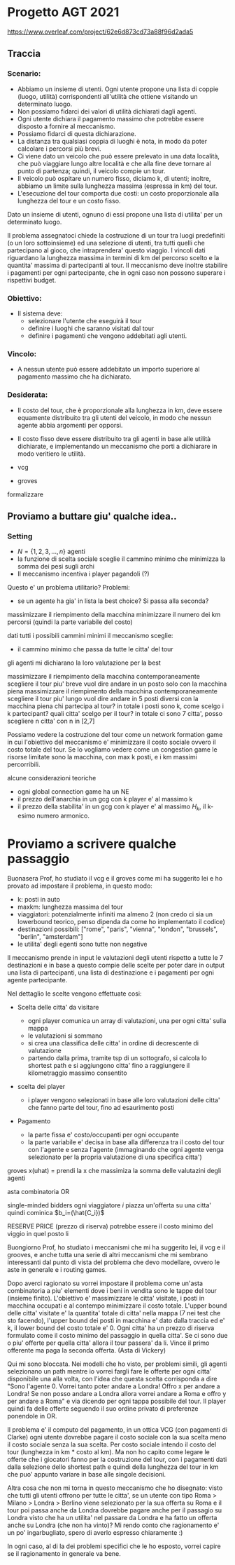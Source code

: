 # Progetto AGT 2021

https://www.overleaf.com/project/62e6d873cd73a88f96d2ada5

## Traccia

### Scenario:

- Abbiamo un insieme di utenti. Ogni utente propone una lista di coppie (luogo, utilità) corrispondenti all'utilità che ottiene visitando un determinato luogo.
- Non possiamo fidarci dei valori di utilità dichiarati dagli agenti.
- Ogni utente dichiara il pagamento massimo che potrebbe essere disposto a fornire al meccanismo.
- Possiamo fidarci di questa dichiarazione.
- La distanza tra qualsiasi coppia di luoghi è nota, in modo da poter calcolare i percorsi più brevi.
- Ci viene dato un veicolo che può essere prelevato in una data località, che può viaggiare lungo altre località e che alla fine deve tornare al punto di partenza; quindi, il veicolo compie un tour.
- Il veicolo può ospitare un numero fisso, diciamo k, di utenti; inoltre, abbiamo un limite sulla lunghezza massima (espressa in km) del tour.
- L'esecuzione del tour comporta due costi: un costo proporzionale alla lunghezza del tour e un costo fisso.


Dato un insieme di utenti, ognuno di essi propone una lista di utilita' per un determinato luogo.

Il problema assegnatoci chiede la costruzione di un tour tra luogi predefiniti (o un loro sottoinsieme) ed una selezione di utenti, tra tutti quelli che partecipano al gioco, che intraprendera' questo viaggio. 
I vincoli dati riguardano la lunghezza massima in termini di km del percorso scelto e la quantita' massima di partecipanti al tour. 
Il meccanismo deve inoltre stabilire i pagamenti per ogni partecipante, che in ogni caso non possono superare i rispettivi budget.

### Obiettivo:

- Il sistema deve:
  - selezionare l'utente che eseguirà il tour
  - definire i luoghi che saranno visitati dal tour
  - definire i pagamenti che vengono addebitati agli utenti.

### Vincolo:

- A nessun utente può essere addebitato un importo superiore al pagamento massimo che ha dichiarato.

### Desiderata:

- Il costo del tour, che è proporzionale alla lunghezza in km, deve essere equamente distribuito tra gli utenti del veicolo, in modo che nessun agente abbia argomenti per opporsi.
- Il costo fisso deve essere distribuito tra gli agenti in base alle utilità dichiarate, e implementando un meccanismo che porti a dichiarare in modo veritiero le utilità.


- vcg 
- groves 

formalizzare

## Proviamo a buttare giu' qualche idea..

### Setting

- $N = \{1,2,3,...,n\}$ agenti
- la funzione di scelta sociale sceglie il cammino minimo che minimizza la somma dei pesi sugli archi
- Il meccanismo incentiva i player pagandoli (?)

Questo e' un problema utilitario?
Problemi:
- se un agente ha gia' in lista la best choice? Si passa alla seconda?

massimizzare il riempimento della macchina
minimizzare il numero dei km percorsi (quindi la parte variabile del costo)

dati tutti i possibili cammini minimi il meccanismo sceglie:
- il cammino minimo che passa da tutte le citta' del tour

gli agenti mi dichiarano la loro valutazione per la best 

massimizzare il riempimento della macchina
contemporaneamente scegliere il tour piu' breve
vuol dire andare in un posto solo con la macchina piena
massimizzare il riempimento della macchina
contemporaneamente scegliere il tour piu' lungo
vuol dire andare in 5 posti diversi con la macchina piena
chi partecipa al tour?
in totale i posti sono k, come scelgo i k partecipant?
quali citta' scelgo per il tour? 
in totale ci sono 7 citta', posso scegliere n citta' con n in [2,7]

Possiamo vedere la costruzione del tour come un network formation game in cui l'obiettivo del meccanismo e' minimizzare il costo sociale ovvero il costo totale del tour. Se lo vogliamo vedere come un congestion game le risorse limitate sono la macchina, con max k posti, e i km massimi percorribili.


alcune considerazioni teoriche
- ogni global connection game ha un NE
- il prezzo dell'anarchia in un gcg con k player e' al massimo k
- il prezzo della stabilita' in un gcg con k player e' al massimo $H_k$, il k-esimo numero armonico.


# Proviamo a scrivere qualche passaggio
Buonasera Prof, ho studiato il vcg e il groves come mi ha suggerito lei e ho provato ad impostare il problema, in questo modo: 

- k: posti in auto
- maxkm: lunghezza massima del tour
- viaggiatori: potenzialmente infiniti ma almeno 2 (non credo ci sia un lowerbound teorico, penso dipenda da come ho implementato il codice)
- destinazioni possibili: ["rome", "paris", "vienna", "london", "brussels", "berlin", "amsterdam"]
- le utilita' degli egenti sono tutte non negative

Il meccanismo prende in input le valutazioni degli utenti rispetto a tutte le 7 destinazioni e in base a questo compie delle scelte per poter dare in output una lista di partecipanti, una lista di destinazione e i pagamenti per ogni agente partecipante. 

Nel dettaglio le scelte vengono effettuate cosi:

- Scelta delle citta' da visitare
  - ogni player comunica un array di valutazioni, una per ogni citta' sulla mappa
  - le valutazioni si sommano
  - si crea una classifica delle citta' in ordine di decrescente di valutazione
  - partendo dalla prima, tramite tsp di un sottografo, si calcola lo shortest path e si aggiungono citta' fino a raggiungere il kilometraggio massimo consentito

- scelta dei player
  - i player vengono selezionati in base alle loro valutazioni delle citta' che fanno parte del tour, fino ad esaurimento posti

- Pagamento
  - la parte fissa e' costo/occupanti per ogni occupante
  - la parte variabile e' decisa in base alla differenza tra il costo del tour con l'agente e senza l'agente (immaginando che ogni agente venga selezionato per la propria valutazione di una specifica citta')



groves
x(uhat) = prendi la x che massimiza la somma delle valutazini degli agenti


asta combinatoria OR

single-minded bidders 
ogni viaggiatore $i$ piazza un'offerta su una citta' quindi cominica $b_i=(\hat{C_i})$ 


RESERVE PRICE (prezzo di riserva) potrebbe essere il costo minimo del viggio in quel posto li

Buongiorno Prof, 
ho studiato i meccanismi che mi ha suggerito lei, il vcg e il grooves, e anche tutta una serie di altri meccanismi che mi sembrano interessanti dal punto di vista del problema che devo modellare, ovvero le aste in generale e i routing games.

Dopo averci ragionato su vorrei impostare il problema come un'asta combinatoria a piu' elementi dove i beni in vendita sono le tappe del tour (insieme finito). 
L'obiettivo e' massimizzare le citta' visitate, i posti in macchina occupati e al contempo minimizzare il costo totale. L'upper bound delle citta' visitate e' la quantita' totale di citta' nella mappa (7 nei test che sto facendo), l'upper bound dei posti in macchina e' dato dalla traccia ed e' k, il lower bound del costo totale e' 0.
Ogni citta' ha un prezzo di riserva formulato come il costo minimo del passaggio in quella citta'. Se ci sono due o piu' offerte per quella citta' allora il tour passera' da li. Vince il primo offerente ma paga la seconda offerta. (Asta di Vickery)

Qui mi sono bloccata. Nei modelli che ho visto, per problemi simili, gli agenti selezionano un path mentre io vorrei fargli fare le offerte per ogni citta' disponibile una alla volta, con l'idea che questa scelta corrisponda a dire "Sono l'agente 0. Vorrei tanto poter andare a Londra! Offro x per andare a Londra! Se non posso andare a Londra allora vorrei andare a Roma e offro y per andare a Roma" e via dicendo per ogni tappa possibile del tour. Il player quindi fa delle offerte seguendo il suo ordine privato di preferenze ponendole in OR.

Il problema e' il computo del pagamento, in un ottica VCG (con pagamenti di Clarke) ogni utente dovrebbe pagare il costo sociale con la sua scelta meno il costo sociale senza la sua scelta. Per costo sociale intendo il costo del tour (lunghezza in km * costo al km). Ma non ho capito come legare le offerte che i giocatori fanno per la costruzione del tour, con i pagamenti dati dalla selezione dello shortest path e quindi della lunghezza del tour in km che puo' appunto variare in base alle singole decisioni. 

Altra cosa che non mi torna in questo meccanismo che ho disegnato: visto che tutti gli utenti offrono per tutte le citta', se un utente con tipo Roma > Milano > Londra > Berlino viene selezionato per la sua offerta su Roma e il tour poi passa anche da Londra dovrebbe pagare anche per il passagio su Londra visto che ha un utilita' nel passare da Londra e ha fatto un offerta anche su Londra (che non ha vinto)? Mi rendo conto che ragionamento e' un po' ingarbugliato, spero di averlo espresso chiaramente :)

In ogni caso, al di la dei problemi specifici che le ho esposto, vorrei capire se il ragionamento in generale va bene.

